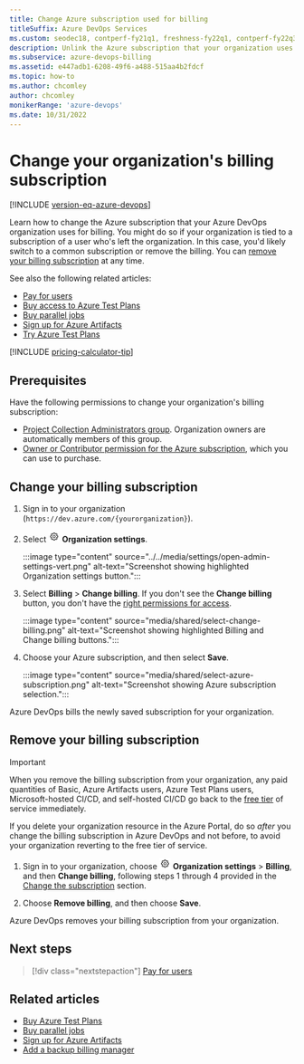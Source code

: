 ```yaml
---
title: Change Azure subscription used for billing
titleSuffix: Azure DevOps Services
ms.custom: seodec18, contperf-fy21q1, freshness-fy22q1, contperf-fy22q3, engagement-fy23
description: Unlink the Azure subscription that your organization uses for billing and go back to free limits immediately.
ms.subservice: azure-devops-billing
ms.assetid: e447adb1-6208-49f6-a488-515aa4b2fdcf
ms.topic: how-to
ms.author: chcomley
author: chcomley
monikerRange: 'azure-devops'
ms.date: 10/31/2022
---
```


# Change your organization's billing subscription

[!INCLUDE [version-eq-azure-devops](../../includes/version-eq-azure-devops.md)]

Learn how to change the Azure subscription that your Azure DevOps organization uses for billing. You might do so if your organization is tied to a subscription of a user who's left the organization. In this case, you'd likely switch to a common subscription or remove the billing. You can [remove your billing subscription](#remove-your-billing-subscription) at any time.   

See also the following related articles:
- [Pay for users](buy-basic-access-add-users.md)
- [Buy access to Azure Test Plans](buy-access-tfs-test-hub.md)
- [Buy parallel jobs](../../pipelines/licensing/concurrent-jobs.md#how-much-do-parallel-jobs-cost)
- [Sign up for Azure Artifacts](../../artifacts/start-using-azure-artifacts.md)
- [Try Azure Test Plans](try-additional-features-vs.md)

[!INCLUDE [pricing-calculator-tip](../../includes/pricing-calculator-tip.md)]

## Prerequisites

Have the following permissions to change your organization's billing subscription:

- [Project Collection Administrators group](../security/look-up-project-collection-administrators.md). Organization owners are automatically members of this group.
- [Owner or Contributor permission for the Azure subscription](add-backup-billing-managers.md), which you can use to purchase.

<a id="change-subscription" />

## Change your billing subscription

1. Sign in to your organization (```https://dev.azure.com/{yourorganization}```).

2. Select ![gear icon](../../media/icons/gear-icon.png) **Organization settings**.

   :::image type="content" source="../../media/settings/open-admin-settings-vert.png" alt-text="Screenshot showing highlighted Organization settings button.":::

3. Select **Billing** > **Change billing**. If you don't see the **Change billing** button, you don't have the [right permissions for access](#prerequisites).

   :::image type="content" source="media/shared/select-change-billing.png" alt-text="Screenshot showing highlighted Billing and Change billing buttons.":::

4. Choose your Azure subscription, and then select **Save**.

   :::image type="content" source="media/shared/select-azure-subscription.png" alt-text="Screenshot showing Azure subscription selection.":::

Azure DevOps bills the newly saved subscription for your organization.

## Remove your billing subscription 

> [!IMPORTANT]
> When you remove the billing subscription from your organization, any paid quantities of Basic, Azure Artifacts users, Azure Test Plans users, Microsoft-hosted CI/CD, and self-hosted CI/CD go back to the [free tier](billing-faq.yml) of service immediately.
>  
>If you delete your organization resource in the Azure Portal, do so *after* you change the billing subscription in Azure DevOps and not before, to avoid your organization reverting to the free tier of service.

1. Sign in to your organization, choose ![gear icon](../../media/icons/gear-icon.png) **Organization settings** > **Billing**, and then **Change billing**, following steps 1 through 4 provided in the [Change the subscription](#change-subscription) section.

2. Choose **Remove billing**, and then choose **Save**. 

Azure DevOps removes your billing subscription from your organization.

## Next steps

> [!div class="nextstepaction"]
> [Pay for users](buy-basic-access-add-users.md)

## Related articles

- [Buy Azure Test Plans](buy-basic-access-add-users.md)
- [Buy parallel jobs](../../pipelines/licensing/concurrent-jobs.md#how-much-do-parallel-jobs-cost)
- [Sign up for Azure Artifacts](../../artifacts/start-using-azure-artifacts.md)
- [Add a backup billing manager](add-backup-billing-managers.md)
